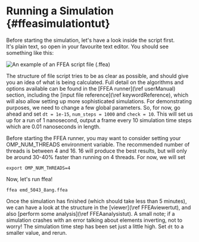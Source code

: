 Running a Simulation {#ffeasimulationtut}
=============================

Before starting the simulation, let's have a look inside the script first.  
It's plain text, so open in your favourite text editor. You should see something like this:

![An example of an FFEA script file (.ffea)](ffeascript.png "GroEL FFEA Script")

The structure of file script tries to be as clear as possible, and should give you an idea of what is being calculated.
 Full detail on the algorithms and options available can be found in the [FFEA runner](\ref userManual) section,
  including the [input file reference](\ref keywordReference), which will also allow
   setting up more sophisticated simulations.
For demonstrating purposes, we need to change a few global parameters. 
 So, for now, go ahead and set `dt = 1e-15`, `num_steps = 1000` and `check = 10`. 
 This will set us up for a run of 1 nanosecond, output a frame every 10 simulation time steps which are 0.01 nanoseconds in length.

Before starting the FFEA runner, you may want to consider setting your OMP_NUM_THREADS environment variable. The recommended number of threads is between 4 and 16. 16 will produce the best results, but will only be around 30-40% faster than running on 4 threads. For now, we will set

	export OMP_NUM_THREADS=4

Now, let's run ffea!

	ffea emd_5043_8ang.ffea

Once the simulation has finished (which should take less than 5 minutes), we can have a look at the structure in the [viewer](\ref FFEAviewertut), and also [perform some analysis](\ref FFEAanalysistut).
A small note; if a simulation crashes with an error talking about elements inverting, not to worry! The simulation time step has been set just a little high. Set ` dt ` to a smaller value, and rerun.


